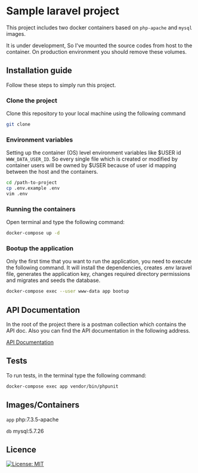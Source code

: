 # Sample laravel project
This project includes two docker containers based on `php-apache` and `mysql` images.

It is under development, So I've mounted the source codes from host to the container. On production environment you should remove these volumes.

## Installation guide
Follow these steps to simply run this project.

### Clone the project
Clone this repository to your local machine using the following command
```bash
git clone 
```

### Environment variables
Setting up the container (OS) level environment variables like $USER id `WWW_DATA_USER_ID`. So every single file which is created or modified by container users will be owned by $USER because of user id mapping between the host and the containers.
```bash
cd /path-to-project
cp .env.example .env
vim .env
```


### Running the containers
Open terminal and type the following command:
```bash
docker-compose up -d 
```

### Bootup the application

Only the first time that you want to run the application, you need to execute the following command.
It will install the dependencies, creates .env laravel file, generates the application key, changes required directory permissions and migrates and seeds the database.

```bash
docker-compose exec --user www-data app bootup
```


## API Documentation
In the root of the project there is a postman collection which contains the API doc.
Also you can find the API documentation in the following address.

[API Documentation](https://documenter.getpostman.com/view/1493779/S1TPc1f6?version=latest#23c8dae8-278f-4f37-bc45-80fb8c333ddf)

## Tests
To run tests, in the terminal type the following command:
```bash
docker-compose exec app vendor/bin/phpunit
```

## Images/Containers

`app`
php:7.3.5-apache

`db`
mysql:5.7.26

## Licence

[![License: MIT](https://img.shields.io/badge/License-MIT-yellow.svg)](https://opensource.org/licenses/MIT)